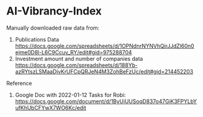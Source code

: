 # AI-Vibrancy-Index

Manually downloaded raw data from:
1. Publications Data https://docs.google.com/spreadsheets/d/1OPNdnrNYNVhQirJJdZl60n0ejme0D8l-L6C9Ccuv_RY/edit#gid=975288704
2. Investment amount and number of companies data https://docs.google.com/spreadsheets/d/188Yb-azRYtszLSMaaDjvKrUFCpQRJeN4M3ZohBeFzUc/edit#gid=214452203

Reference
1. Google Doc with 2022-01-12 Tasks for Robi: https://docs.google.com/document/d/1ByUjUUSoqD837o47GiK3FPYLbYufKhUbCFYwX7WO6Kc/edit